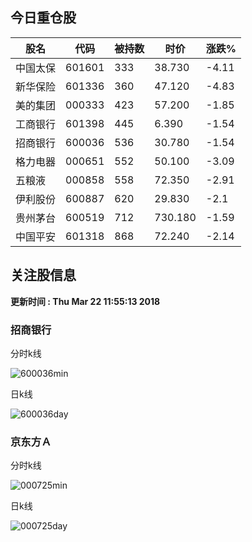 
## 今日重仓股 

|股名|代码|被持数|时价|涨跌%|
|---|---|---|---|---|
|中国太保|601601|333|38.730|-4.11|
|新华保险|601336|360|47.120|-4.83|
|美的集团|000333|423|57.200|-1.85|
|工商银行|601398|445|6.390|-1.54|
|招商银行|600036|536|30.780|-1.54|
|格力电器|000651|552|50.100|-3.09|
|五粮液|000858|558|72.350|-2.91|
|伊利股份|600887|620|29.830|-2.1|
|贵州茅台|600519|712|730.180|-1.59|
|中国平安|601318|868|72.240|-2.14|

## 关注股信息
**更新时间 : Thu Mar 22 11:55:13 2018**
### 招商银行 
分时k线

![600036min](http://image.sinajs.cn/newchart/min/n/sh600036.gif)

日k线

![600036day](http://image.sinajs.cn/newchart/daily/n/sh600036.gif)

### 京东方Ａ 
分时k线

![000725min](http://image.sinajs.cn/newchart/min/n/sz000725.gif)

日k线

![000725day](http://image.sinajs.cn/newchart/daily/n/sz000725.gif)
